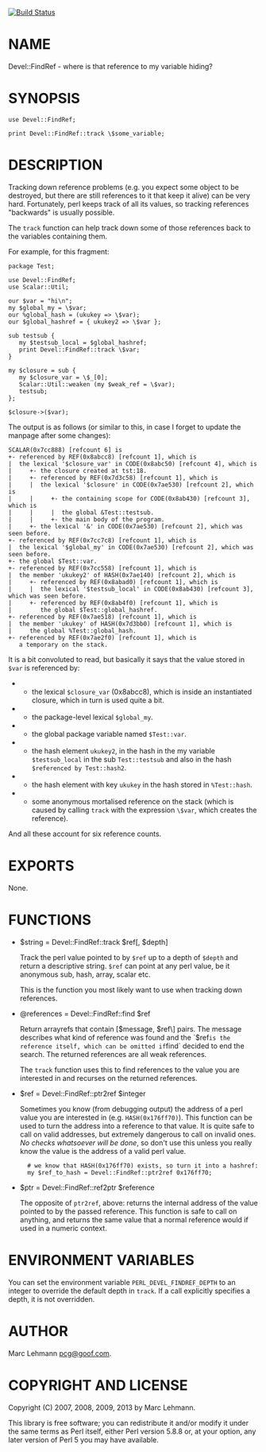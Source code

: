 [![Build Status](https://travis-ci.org/CindyLinz/Perl-Devel-FindRef.svg?branch=master)](https://travis-ci.org/CindyLinz/Perl-Devel-FindRef)

# NAME

Devel::FindRef - where is that reference to my variable hiding?

# SYNOPSIS

    use Devel::FindRef;

    print Devel::FindRef::track \$some_variable;

# DESCRIPTION

Tracking down reference problems (e.g. you expect some object to be
destroyed, but there are still references to it that keep it alive) can be
very hard. Fortunately, perl keeps track of all its values, so tracking
references "backwards" is usually possible.

The `track` function can help track down some of those references back to
the variables containing them.

For example, for this fragment:

    package Test;

    use Devel::FindRef;
    use Scalar::Util;
                          
    our $var = "hi\n";
    my $global_my = \$var;
    our %global_hash = (ukukey => \$var);
    our $global_hashref = { ukukey2 => \$var };
                            
    sub testsub {
       my $testsub_local = $global_hashref;
       print Devel::FindRef::track \$var;
    }

    my $closure = sub {
       my $closure_var = \$_[0];
       Scalar::Util::weaken (my $weak_ref = \$var);
       testsub;
    };

    $closure->($var);

The output is as follows (or similar to this, in case I forget to update
the manpage after some changes):

    SCALAR(0x7cc888) [refcount 6] is
    +- referenced by REF(0x8abcc8) [refcount 1], which is
    |  the lexical '$closure_var' in CODE(0x8abc50) [refcount 4], which is
    |     +- the closure created at tst:18.
    |     +- referenced by REF(0x7d3c58) [refcount 1], which is
    |     |  the lexical '$closure' in CODE(0x7ae530) [refcount 2], which is
    |     |     +- the containing scope for CODE(0x8ab430) [refcount 3], which is
    |     |     |  the global &Test::testsub.
    |     |     +- the main body of the program.
    |     +- the lexical '&' in CODE(0x7ae530) [refcount 2], which was seen before.
    +- referenced by REF(0x7cc7c8) [refcount 1], which is
    |  the lexical '$global_my' in CODE(0x7ae530) [refcount 2], which was seen before.
    +- the global $Test::var.
    +- referenced by REF(0x7cc558) [refcount 1], which is
    |  the member 'ukukey2' of HASH(0x7ae140) [refcount 2], which is
    |     +- referenced by REF(0x8abad0) [refcount 1], which is
    |     |  the lexical '$testsub_local' in CODE(0x8ab430) [refcount 3], which was seen before.
    |     +- referenced by REF(0x8ab4f0) [refcount 1], which is
    |        the global $Test::global_hashref.
    +- referenced by REF(0x7ae518) [refcount 1], which is
    |  the member 'ukukey' of HASH(0x7d3bb0) [refcount 1], which is
    |     the global %Test::global_hash.
    +- referenced by REF(0x7ae2f0) [refcount 1], which is
       a temporary on the stack.

It is a bit convoluted to read, but basically it says that the value
stored in `$var` is referenced by:

- - the lexical `$closure_var` (0x8abcc8), which is inside an instantiated
closure, which in turn is used quite a bit.
- - the package-level lexical `$global_my`.
- - the global package variable named `$Test::var`.
- - the hash element `ukukey2`, in the hash in the my variable
`$testsub_local` in the sub `Test::testsub` and also in the hash
`$referenced by Test::hash2`.
- - the hash element with key `ukukey` in the hash stored in
`%Test::hash`.
- - some anonymous mortalised reference on the stack (which is caused
by calling `track` with the expression `\$var`, which creates the
reference).

And all these account for six reference counts.

# EXPORTS

None.

# FUNCTIONS

- $string = Devel::FindRef::track $ref\[, $depth\]

    Track the perl value pointed to by `$ref` up to a depth of `$depth` and
    return a descriptive string. `$ref` can point at any perl value, be it
    anonymous sub, hash, array, scalar etc.

    This is the function you most likely want to use when tracking down
    references.

- @references = Devel::FindRef::find $ref

    Return arrayrefs that contain \[$message, $ref\] pairs. The message
    describes what kind of reference was found and the `$ref` is the
    reference itself, which can be omitted if `find` decided to end the
    search. The returned references are all weak references.

    The `track` function uses this to find references to the value you are
    interested in and recurses on the returned references.

- $ref = Devel::FindRef::ptr2ref $integer

    Sometimes you know (from debugging output) the address of a perl value you
    are interested in (e.g. `HASH(0x176ff70)`). This function can be used to
    turn the address into a reference to that value. It is quite safe to call
    on valid addresses, but extremely dangerous to call on invalid ones.  _No
    checks whatsoever will be done_, so don't use this unless you really know
    the value is the address of a valid perl value.

        # we know that HASH(0x176ff70) exists, so turn it into a hashref:
        my $ref_to_hash = Devel::FindRef::ptr2ref 0x176ff70;

- $ptr = Devel::FindRef::ref2ptr $reference

    The opposite of `ptr2ref`, above: returns the internal address of the
    value pointed to by the passed reference. This function is safe to call on
    anything, and returns the same value that a normal reference would if used
    in a numeric context.

# ENVIRONMENT VARIABLES

You can set the environment variable `PERL_DEVEL_FINDREF_DEPTH` to an
integer to override the default depth in `track`. If a call explicitly
specifies a depth, it is not overridden.

# AUTHOR

Marc Lehmann <pcg@goof.com>.

# COPYRIGHT AND LICENSE

Copyright (C) 2007, 2008, 2009, 2013 by Marc Lehmann.

This library is free software; you can redistribute it and/or modify
it under the same terms as Perl itself, either Perl version 5.8.8 or,
at your option, any later version of Perl 5 you may have available.
